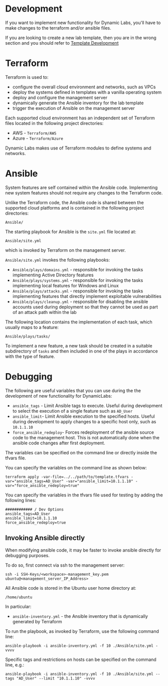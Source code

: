 # Development

If you want to implement new functionality for Dynamic Labs, you'll have to make changes to the terraform and/or ansible files.

If you are looking to create a new lab template, then you are in the wrong section and you should refer to [Template Development](template_development.md)

# Terraform

Terraform is used to:

* configure the overall cloud environment and networks, such as VPCs
* deploy the systems defined in templates with a vanilla operating system
* deploy and configure the management server
* dynamically generate the Ansible inventory for the lab template
* trigger the execution of Ansible on the management server

Each supported cloud environment has an independent set of Terraform files located in the following project directories:

* AWS - ``Terraform/AWS``
* Azure - ``Terraform/Azure``

Dynamic Labs makes use of Terraform modules to define systems and networks.

# Ansible

System features are self contained within the Ansible code. Implementing new system features should not require any changes to the Terraform code.

Unlike the Terraform code, the Ansible code is shared between the supported cloud platforms and is contained in the following project directories:

```
Ansible/
```

The starting playbook for Ansible is the ``site.yml`` file located at:

```
Ansible/site.yml
```

which is invoked by Terraform on the management server.

``Ansible/site.yml`` invokes the following playbooks:

* ``Ansible/plays/domains.yml`` - responsible for invoking the tasks implementing Active Directory features
* ``Ansible/plays/systems.yml`` - responsible for invoking the tasks implementing local features for Windows and Linux
* ``Ansible/plays/attacks.yml`` - responsible for invoking the tasks implementing features that directly implement exploitable vulnerabilities
* ``Ansible/plays/cleanup.yml`` - responsible for disabling the ansible accounts used during deployment so that they cannot be used as part of an attack path within the lab

The following location contains the implementation of each task, which usually maps to a feature:

```
Ansible/plays/tasks/
```

To implement a new feature, a new task should be created in a suitable subdirectory of ``tasks`` and then included in one of the plays in accordance with the type of feature.

# Debugging

The following are useful variables that you can use during the the development of new functionality for DynamicLabs:

 * `ansible_tags` - Limit Ansible tags to execute. Useful during development to select the execution of a single feature such as `AD_User`
 * `ansible_limit`- Limit Ansible execution to the specified hosts. Useful during development to apply changes to a specific host only, such as `10.1.1.10`
 * `force_ansible_redeploy`- Forces redeployment of the ansible source code to the management host. This is not automatically done when the ansible code changes after first deployment.

The variables can be specified on the command line or directly inside the tfvars file.

You can specify the variables on the command line as shown below:

```
terraform apply -var-file=../../path/to/template.tfvars -var="ansible_tags=AD_User" -var="ansible_limit=10.1.1.10" -var="force_ansible_redeploy=true"
```

You can specify the variables in the tfvars file used for testing by adding the following lines:

```
############ / Dev Options
ansible_tags=AD_User
ansible_limit=10.1.1.10
force_ansible_redeploy=true
```

## Invoking Ansible directly

When modifying ansible code, it may be faster to invoke ansible directly for debugging purposes.

To do so, first connect via ssh to the management server:

```
ssh -i SSH-Keys/<workspace>-management_key.pem ubuntu@<management_server_IP_Address>
```

All Ansible code is stored in the Ubuntu user home directory at:

```
/home/ubuntu
```

In particular:
 * ``ansible-inventory.yml`` - the Ansible inventory that is dynamically generated by Terraform

To run the playbook, as invoked by Terraform, use the following command line:

```
ansible-playbook -i ansible-inventory.yml -f 10 ./Ansible/site.yml -vvvv
```

Specific tags and restrictions on hosts can be specified on the command line, e.g.:

```
ansible-playbook -i ansible-inventory.yml -f 10 ./Ansible/site.yml --tags "AD_User" --limit "10.1.1.10" -vvvv
```
